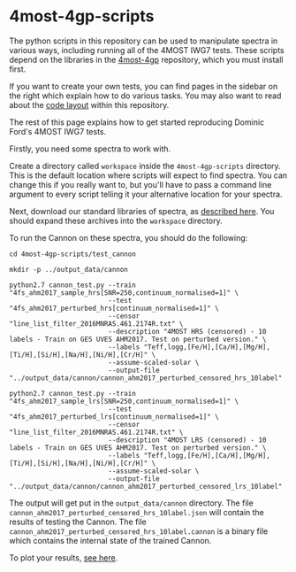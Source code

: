 # 4most-4gp-scripts

The python scripts in this repository can be used to manipulate spectra in various ways, including running
all of the 4MOST IWG7 tests. These scripts depend on the libraries in the
[4most-4gp](https://github.com/dcf21/4most-4gp)
repository, which you must install first.

If you want to create your own tests, you can find pages in the sidebar on the right which explain how to do
various tasks. You may also want to read about the 
[code layout](structure)
within this repository.

The rest of this page explains how to get started reproducing Dominic Ford's 4MOST IWG7 tests.

Firstly, you need some spectra to work with.

Create a directory called `workspace` inside the `4most-4gp-scripts` directory. This is the default location where
scripts will expect to find spectra. You can change this if you really want to, but you'll have to pass a
command line argument to every script telling it your alternative location for your spectra.

Next, download our standard libraries of spectra, as [described here](spectra). You should expand these archives
into the `workspace` directory.

To run the Cannon on these spectra, you should do the following:

```
cd 4most-4gp-scripts/test_cannon
 
mkdir -p ../output_data/cannon
 
python2.7 cannon_test.py --train "4fs_ahm2017_sample_hrs[SNR=250,continuum_normalised=1]" \
                         --test "4fs_ahm2017_perturbed_hrs[continuum_normalised=1]" \
                         --censor "line_list_filter_2016MNRAS.461.2174R.txt" \
                         --description "4MOST HRS (censored) - 10 labels - Train on GES UVES AHM2017. Test on perturbed version." \
                         --labels "Teff,logg,[Fe/H],[Ca/H],[Mg/H],[Ti/H],[Si/H],[Na/H],[Ni/H],[Cr/H]" \
                         --assume-scaled-solar \
                         --output-file "../output_data/cannon/cannon_ahm2017_perturbed_censored_hrs_10label"
                         
python2.7 cannon_test.py --train "4fs_ahm2017_sample_lrs[SNR=250,continuum_normalised=1]" \
                         --test "4fs_ahm2017_perturbed_lrs[continuum_normalised=1]" \
                         --censor "line_list_filter_2016MNRAS.461.2174R.txt" \
                         --description "4MOST LRS (censored) - 10 labels - Train on GES UVES AHM2017. Test on perturbed version." \
                         --labels "Teff,logg,[Fe/H],[Ca/H],[Mg/H],[Ti/H],[Si/H],[Na/H],[Ni/H],[Cr/H]" \
                         --assume-scaled-solar \
                         --output-file "../output_data/cannon/cannon_ahm2017_perturbed_censored_lrs_10label"
```

The output will get put in the `output_data/cannon` directory. The file `cannon_ahm2017_perturbed_censored_hrs_10label.json`
will contain the results of testing the Cannon. The file `cannon_ahm2017_perturbed_censored_hrs_10label.cannon` is a binary
file which contains the internal state of the trained Cannon.


To plot your results, [see here](visualisation).
